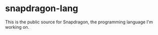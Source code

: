 # snapdragon-lang
This is the public source for Snapdragon, the programming language I'm working on.
